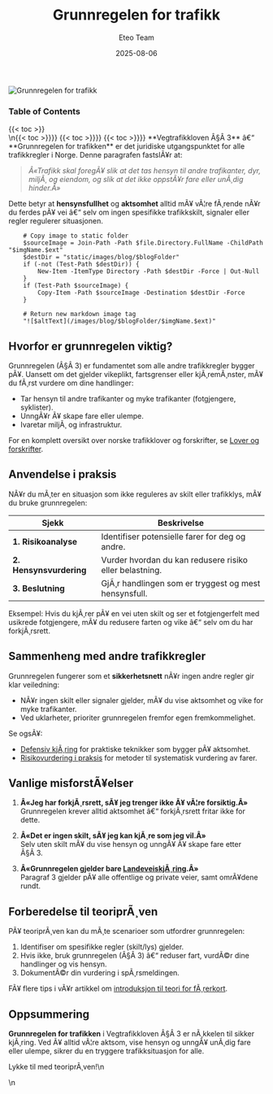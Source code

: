 ﻿---
title: "Grunnregelen for trafikk"
date: 2025-08-06
draft: false
author: "Eteo Team"
description: "Oppdag hvordan Vegtrafikkloven § 3 regulerer all trafikk med hensynsfullhet og sikkerhet. En grundig gjennomgang for teoriprøven klasse B."
categories: ["Driving Theory"]
tags: ["driving", "theory", "safety"]
featured_image: "/images/blog/grunnregelen-for-trafikk/grunnregelen-for-trafikk-image.svg"
---

<div class="blog-content">
  <div class="featured-image">
    <img src="/images/blog/grunnregelen-for-trafikk/grunnregelen-for-trafikk-image.svg" alt="Grunnregelen for trafikk" class="img-fluid rounded">
  </div>

  <div class="toc-container mt-4 mb-4">
    <h3>Table of Contents</h3>
    {{< toc >}}
  </div>

  <div class="blog-body">\n{{< toc >}}}}
{{< toc >}}}}
{{< toc >}}}}
**Vegtrafikkloven Â§Â 3** â€“ **Grunnregelen for trafikken** er det juridiske utgangspunktet for alle trafikkregler i Norge. Denne paragrafen fastslÃ¥r at:

> *Â«Trafikk skal foregÃ¥ slik at det tas hensyn til andre trafikanter, dyr, miljÃ¸ og eiendom, og slik at det ikke oppstÃ¥r fare eller unÃ¸dig hinder.Â»*

Dette betyr at **hensynsfullhet** og **aktsomhet** alltid mÃ¥ vÃ¦re fÃ¸rende nÃ¥r du ferdes pÃ¥ vei â€“ selv om ingen spesifikke trafikkskilt, signaler eller regler regulerer situasjonen.


        
        
        # Copy image to static folder
        $sourceImage = Join-Path -Path $file.Directory.FullName -ChildPath "$imgName.$ext"
        $destDir = "static/images/blog/$blogFolder"
        if (-not (Test-Path $destDir)) {
            New-Item -ItemType Directory -Path $destDir -Force | Out-Null
        }
        if (Test-Path $sourceImage) {
            Copy-Item -Path $sourceImage -Destination $destDir -Force
        }
        
        # Return new markdown image tag
        "![$altText](/images/blog/$blogFolder/$imgName.$ext)"
    

## Hvorfor er grunnregelen viktig?

Grunnregelen (Â§Â 3) er fundamentet som alle andre trafikkregler bygger pÃ¥. Uansett om det gjelder vikeplikt, fartsgrenser eller kjÃ¸remÃ¸nster, mÃ¥ du fÃ¸rst vurdere om dine handlinger:

* Tar hensyn til andre trafikanter og myke trafikanter (fotgjengere, syklister).
* UnngÃ¥r Ã¥ skape fare eller ulempe.
* Ivaretar miljÃ¸ og infrastruktur.

For en komplett oversikt over norske trafikklover og forskrifter, se [Lover og forskrifter](/blogs/teori/lover-og-forskrifter "Lover og forskrifter - Oversikt over norske trafikklover og forskrifter").

## Anvendelse i praksis

NÃ¥r du mÃ¸ter en situasjon som ikke reguleres av skilt eller trafikklys, mÃ¥ du bruke grunnregelen:

| Sjekk | Beskrivelse |
|-------|-------------|
| **1. Risikoanalyse** | Identifiser potensielle farer for deg og andre. |
| **2. Hensynsvurdering** | Vurder hvordan du kan redusere risiko eller belastning. |
| **3. Beslutning** | GjÃ¸r handlingen som er tryggest og mest hensynsfull. |

Eksempel: Hvis du kjÃ¸rer pÃ¥ en vei uten skilt og ser et fotgjengerfelt med usikrede fotgjengere, mÃ¥ du redusere farten og vike â€“ selv om du har forkjÃ¸rsrett.

## Sammenheng med andre trafikkregler

Grunnregelen fungerer som et **sikkerhetsnett** nÃ¥r ingen andre regler gir klar veiledning:

* NÃ¥r ingen skilt eller signaler gjelder, mÃ¥ du vise aktsomhet og vike for myke trafikanter.
* Ved uklarheter, prioriter grunnregelen fremfor egen fremkommelighet.

Se ogsÃ¥:

* [Defensiv kjÃ¸ring](/blogs/teori/defensiv-kjoring "Defensiv kjÃ¸ring - Teknikker for trygg kjÃ¸ring") for praktiske teknikker som bygger pÃ¥ aktsomhet.
* [Risikovurdering i praksis](/blogs/teori/risikovurdering-i-praksis "Risikovurdering i praksis - LÃ¦r Ã¥ vurdere risiko i trafikken") for metoder til systematisk vurdering av farer.

## Vanlige misforstÃ¥elser

1. **Â«Jeg har forkjÃ¸rsrett, sÃ¥ jeg trenger ikke Ã¥ vÃ¦re forsiktig.Â»**  
   Grunnregelen krever alltid aktsomhet â€“ forkjÃ¸rsrett fritar ikke for dette.

2. **Â«Det er ingen skilt, sÃ¥ jeg kan kjÃ¸re som jeg vil.Â»**  
   Selv uten skilt mÃ¥ du vise hensyn og unngÃ¥ Ã¥ skape fare etter Â§Â 3.

3. **Â«Grunnregelen gjelder bare [LandeveiskjÃ¸ring](/blogs/teori/landeveiskjoring "LandeveiskjÃ¸ring - Guide til sikker kjÃ¸ring pÃ¥ norske landeveier").Â»**  
   Paragraf 3 gjelder pÃ¥ alle offentlige og private veier, samt omrÃ¥dene rundt.

## Forberedelse til teoriprÃ¸ven

PÃ¥ teoriprÃ¸ven kan du mÃ¸te scenarioer som utfordrer grunnregelen:

1. Identifiser om spesifikke regler (skilt/lys) gjelder.
2. Hvis ikke, bruk grunnregelen (Â§Â 3) â€“ reduser fart, vurdÃ©r dine handlinger og vis hensyn.
3. DokumentÃ©r din vurdering i spÃ¸rsmeldingen.

FÃ¥ flere tips i vÃ¥r artikkel om [introduksjon til teori for fÃ¸rerkort](/blogs/teori/introduksjon-til-teori-for-forerkort "Introduksjon til teori for fÃ¸rerkort").

## Oppsummering

**Grunnregelen for trafikken** i Vegtrafikkloven Â§Â 3 er nÃ¸kkelen til sikker kjÃ¸ring. Ved Ã¥ alltid vÃ¦re aktsom, vise hensyn og unngÃ¥ unÃ¸dig fare eller ulempe, sikrer du en tryggere trafikksituasjon for alle.

Lykke til med teoriprÃ¸ven!\n  </div>\n</div>